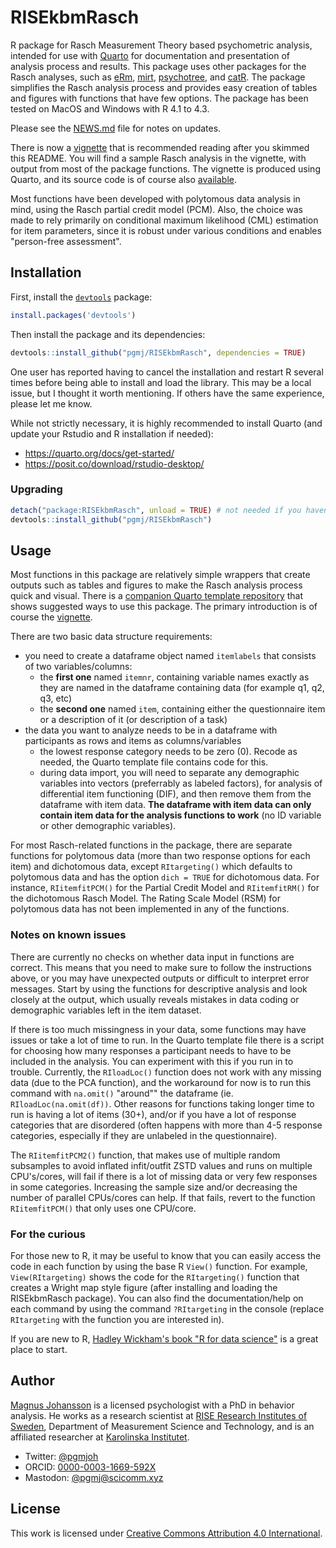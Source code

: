 # RISEkbmRasch
R package for Rasch Measurement Theory based psychometric analysis, intended for use with [Quarto](https://quarto.org) for documentation and presentation of analysis process and results. This package uses other packages for the Rasch analyses, such as [eRm](https://cran.r-project.org/web/packages/eRm/), [mirt](https://cran.r-project.org/web/packages/mirt/), [psychotree](https://cran.r-project.org/web/packages/psychotree/), and [catR](https://cran.r-project.org/web/packages/catR/index.html). The package simplifies the Rasch analysis process and provides easy creation of tables and figures with functions that have few options. The package has been tested on MacOS and Windows with R 4.1 to 4.3.

Please see the [NEWS.md](https://github.com/pgmj/RISEkbmRasch/blob/main/NEWS.md) file for notes on updates.

There is now a [vignette](https://pgmj.github.io/raschrvignette/RaschRvign.html) that is recommended reading after you skimmed this README. You will find a sample Rasch analysis in the vignette, with output from most of the package functions. The vignette is produced using Quarto, and its source code is of course also [available](https://github.com/pgmj/pgmj.github.io/blob/main/raschrvignette/RaschRvign.qmd).

Most functions have been developed with polytomous data analysis in mind, using the Rasch partial credit model (PCM). Also, the choice was made to rely primarily on conditional maximum likelihood (CML) estimation for item parameters, since it is robust under various conditions and enables "person-free assessment".

## Installation

First, install the [`devtools`](https://devtools.r-lib.org/) package:
```r
install.packages('devtools')
```

Then install the package and its dependencies: 
```r
devtools::install_github("pgmj/RISEkbmRasch", dependencies = TRUE)
```
One user has reported having to cancel the installation and restart R several times before being able to install and load the library. This may be a local issue, but I thought it worth mentioning. If others have the same experience, please let me know.

While not strictly necessary, it is highly recommended to install Quarto (and update your Rstudio and R installation if needed):
- https://quarto.org/docs/get-started/
- https://posit.co/download/rstudio-desktop/

### Upgrading
```r
detach("package:RISEkbmRasch", unload = TRUE) # not needed if you haven't loaded the package in your current session
devtools::install_github("pgmj/RISEkbmRasch")
```

## Usage

Most functions in this package are relatively simple wrappers that create outputs such as tables and figures to make the Rasch analysis process quick and visual. There is a [companion Quarto template repository](https://github.com/pgmj/RISEraschTemplate) that shows suggested ways to use this package. The primary introduction is of course the [vignette](https://pgmj.github.io/raschrvignette/RaschRvign.html).

There are two basic data structure requirements:

- you need to create a dataframe object named `itemlabels` that consists of two variables/columns:
  - the **first one** named `itemnr`, containing variable names exactly as they are named in the dataframe containing data (for example q1, q2, q3, etc)
  - the **second one** named `item`, containing either the questionnaire item or a description of it (or description of a task)
- the data you want to analyze needs to be in a dataframe with participants as rows and items as columns/variables
  - the lowest response category needs to be zero (0). Recode as needed, the Quarto template file contains code for this.
  - during data import, you will need to separate any demographic variables into vectors (preferrably as labeled factors), for analysis of differential item functioning (DIF), and then remove them from the dataframe with item data. **The dataframe with item data can only contain item data for the analysis functions to work** (no ID variable or other demographic variables).

For most Rasch-related functions in the package, there are separate functions for polytomous data (more than two response options for each item) and dichotomous data, except `RItargeting()` which defaults to polytomous data and has the option `dich = TRUE` for dichotomous data. For instance, `RIitemfitPCM()` for the Partial Credit Model and `RIitemfitRM()` for the dichotomous Rasch Model. The Rating Scale Model (RSM) for polytomous data has not been implemented in any of the functions.

### Notes on known issues

There are currently no checks on whether data input in functions are correct. This means that you need to make sure to follow the instructions above, or you may have unexpected outputs or difficult to interpret error messages. Start by using the functions for descriptive analysis and look closely at the output, which usually reveals mistakes in data coding or demographic variables left in the item dataset.

If there is too much missingness in your data, some functions may have issues or take a lot of time to run. In the Quarto template file there is a script for choosing how many responses a participant needs to have to be included in the analysis. You can experiment with this if you run in to trouble. Currently, the `RIloadLoc()` function does not work with any missing data (due to the PCA function), and the workaround for now is to run this command with `na.omit()` "around"" the dataframe (ie. `RIloadLoc(na.omit(df))`. Other reasons for functions taking longer time to run is having a lot of items (30+), and/or if you have a lot of response categories that are disordered (often happens with more than 4-5 response categories, especially if they are unlabeled in the questionnaire).

The `RIitemfitPCM2()` function, that makes use of multiple random subsamples to avoid inflated infit/outfit ZSTD values and runs on multiple CPU's/cores, will fail if there is a lot of missing data or very few responses in some categories. Increasing the sample size and/or decreasing the number of parallel CPUs/cores can help. If that fails, revert to the function `RIitemfitPCM()` that only uses one CPU/core.

### For the curious

For those new to R, it may be useful to know that you can easily access the code in each function by using the base R `View()` function. For example, `View(RItargeting)` shows the code for the `RItargeting()` function that creates a Wright map style figure (after installing and loading the RISEkbmRasch package). You can also find the documentation/help on each command by using the command `?RItargeting` in the console (replace `RItargeting` with the function you are interested in).

If you are new to R, [Hadley Wickham's book "R for data science"](https://r4ds.hadley.nz/) is a great place to start.

## Author

[Magnus Johansson](https://www.ri.se/en/person/magnus-p-johansson) is a licensed psychologist with a PhD in behavior analysis. He works as a research scientist at [RISE Research Institutes of Sweden](https://ri.se/en), Department of Measurement Science and Technology, and is an affiliated researcher at [Karolinska Institutet](https://medarbetare.ki.se/orgid/52082137).
- Twitter: [@pgmjoh](https://twitter.com/pgmjoh)
- ORCID: [0000-0003-1669-592X](https://orcid.org/0000-0003-1669-592X)
- Mastodon: [@pgmj@scicomm.xyz](https://scicomm.xyz/@pgmj)

## License

This work is licensed under [Creative Commons Attribution 4.0 International](https://creativecommons.org/licenses/by/4.0/).
